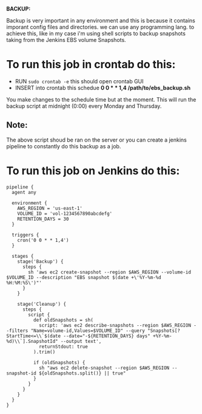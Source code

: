 **BACKUP:**

Backup is very important in any environment and this is because it contains imporant config files and directories.
we can use any programming lang. to achieve this, like in my case i'm using shell scripts to backup snapshots taking from the Jenkins EBS volume Snapshots.

# To run this job in crontab do this:

- RUN   `sudo crontab -e` this should open crontab GUI
- INSERT into crontab this schedue
    **0 0 * * 1,4 /path/to/ebs_backup.sh** 

You make changes to the schedule time but at the moment. 
This will run the backup script at midnight (0:00) every Monday and Thursday.

## Note:
The above script shoud be ran on the server or you can create a jenkins pipeline to constantly do this backup as a job.

# To run this job on Jenkins do this:

```
pipeline {
  agent any

  environment {
    AWS_REGION = 'us-east-1'
    VOLUME_ID = 'vol-1234567890abcdefg'
    RETENTION_DAYS = 30
  }

  triggers {
    cron('0 0 * * 1,4')
  }

  stages {
    stage('Backup') {
      steps {
        sh 'aws ec2 create-snapshot --region $AWS_REGION --volume-id $VOLUME_ID --description "EBS snapshot $(date +\'%Y-%m-%d %H:%M:%S\')"'
      }
    }

    stage('Cleanup') {
      steps {
        script {
          def oldSnapshots = sh(
            script: 'aws ec2 describe-snapshots --region $AWS_REGION --filters "Name=volume-id,Values=$VOLUME_ID" --query "Snapshots[?StartTime<=\\`$(date --date="-${RETENTION_DAYS} days" +%Y-%m-%d)\\`].SnapshotId" --output text',
            returnStdout: true
          ).trim()

          if (oldSnapshots) {
            sh "aws ec2 delete-snapshot --region $AWS_REGION --snapshot-id ${oldSnapshots.split()} || true"
          }
        }
      }
    }
  }
}
```
